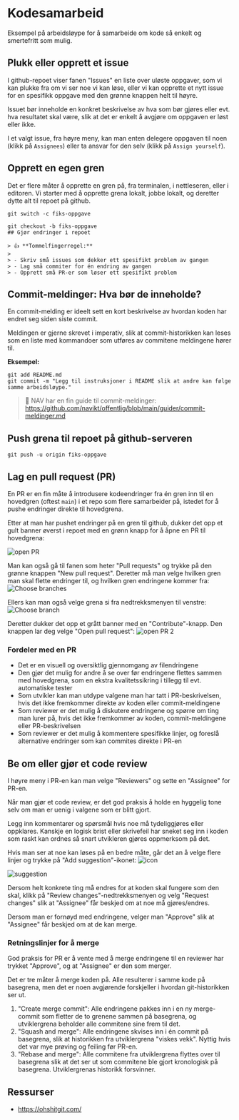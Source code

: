 # Kodesamarbeid

Eksempel på arbeidsløype for å samarbeide om kode så enkelt og smertefritt som mulig.

## Plukk eller opprett et issue

I github-repoet viser fanen "Issues" en liste over uløste oppgaver, som vi kan plukke fra om vi ser noe vi kan løse, eller vi kan opprette et nytt issue for en spesifikk oppgave med den grønne knappen helt til høyre.

Issuet bør inneholde en konkret beskrivelse av hva som bør gjøres eller evt. hva resultatet skal være, slik at det er enkelt å avgjøre om oppgaven er løst eller ikke.

I et valgt issue, fra høyre meny, kan man enten delegere oppgaven til noen (klikk på `Assignees`) eller ta ansvar for den selv (klikk på `Assign yourself`).

## Opprett en egen gren

Det er flere måter å opprette en gren på, fra terminalen, i nettleseren, eller i editoren.
Vi starter med å opprette grena lokalt, jobbe lokalt, og deretter dytte alt til repoet på github.

```shell
git switch -c fiks-oppgave
```

``` shell 
git checkout -b fiks-oppgave
## Gjør endringer i repoet

> 👍 **Tommelfingerregel:**
>
> - Skriv små issues som dekker ett spesifikt problem av gangen
> - Lag små commiter for én endring av gangen
> - Opprett små PR-er som løser ett spesifikt problem
```

## Commit-meldinger: Hva bør de inneholde?

En commit-melding er ideelt sett en kort beskrivelse av hvordan koden har endret seg siden siste commit.

Meldingen er gjerne skrevet i imperativ,
slik at commit-historikken kan leses som en liste med kommandoer som utføres av commitene meldingene hører til.

**Eksempel:**

```shell
git add README.md
git commit -m "Legg til instruksjoner i README slik at andre kan følge samme arbeidsløype."
```

> 🔗 NAV har en fin guide til commit-meldinger: https://github.com/navikt/offentlig/blob/main/guider/commit-meldinger.md

## Push grena til repoet på github-serveren

```shell
git push -u origin fiks-oppgave
```

## Lag en pull request (PR)

En PR er en fin måte å introdusere kodeendringer fra én gren inn til en hovedgren (oftest `main`) i et repo som flere samarbeider på, istedet for å pushe endringer direkte til hovedgrena.

Etter at man har pushet endringer på en gren til github, dukker det opp et gult banner øverst i repoet med en grønn knapp for å åpne en PR til hovedgrena:

![open PR](open_pr.png)

Man kan også gå til fanen som heter "Pull requests" og trykke på den grønne knappen "New pull request".
Deretter må man velge hvilken gren man skal flette endringer til, og hvilken gren endringene kommer fra: ![Choose branches](choose-branches.png)

Ellers kan man også velge grena si fra nedtrekksmenyen til venstre: ![Choose branch](choose-branch.png)

Deretter dukker det opp et grått banner med en "Contribute"-knapp. Den knappen lar deg velge "Open pull request": ![open PR 2](open-pr-2.png)

### Fordeler med en PR

- Det er en visuell og oversiktlig gjennomgang av filendringene
- Den gjør det mulig for andre å se over før endringene flettes sammen med hovedgrena, som en ekstra kvalitetssikring i tillegg til evt. automatiske tester
- Som utvikler kan man utdype valgene man har tatt i PR-beskrivelsen, hvis det ikke fremkommer direkte av koden eller commit-meldingene
- Som reviewer er det mulig å diskutere endringene og spørre om ting man lurer på, hvis det ikke fremkommer av koden, commit-meldingene eller PR-beskrivelsen
- Som reviewer er det mulig å kommentere spesifikke linjer, og foreslå alternative endringer som kan commites direkte i PR-en

## Be om eller gjør et code review

I høyre meny i PR-en kan man velge "Reviewers" og sette en "Assignee" for PR-en.

Når man gjør et code review, er det god praksis å holde en hyggelig tone selv om man er uenig i valgene som er blitt gjort.

Legg inn kommentarer og spørsmål hvis noe må tydeliggjøres eller oppklares. Kanskje en logisk brist eller skrivefeil har sneket seg inn i koden som raskt kan ordnes så snart utvikleren gjøres oppmerksom på det.

Hvis man ser at noe kan løses på en bedre måte, går det an å velge flere linjer og trykke på "Add suggestion"-ikonet:  ![icon](suggestion-icon.png)

![suggestion](code-suggestion.png)

Dersom helt konkrete ting må endres for at koden skal fungere som den skal, klikk på "Review changes"-nedtrekksmenyen og velg "Request changes" slik at "Assignee" får beskjed om at noe må gjøres/endres.

Dersom man er fornøyd med endringene, velger man "Approve" slik at "Assignee" får beskjed om at de kan merge.

### Retningslinjer for å merge

God praksis for PR er å vente med å merge endringene til en reviewer har trykket "Approve", og at "Assignee" er den som merger.

Det er tre måter å merge koden på. Alle resulterer i samme kode på basegrena, men det er noen avgjørende forskjeller i hvordan git-historikken ser ut.

1. "Create merge commit": Alle endringene pakkes inn i en ny merge-commit som fletter de to grenene sammen på basegrena, og utviklergrena beholder alle commitene sine frem til det.
2. "Squash and merge": Alle endringene skvises inn i én commit på basegrena, slik at historikken fra utviklergrena "viskes vekk". Nyttig hvis det var mye prøving og feiling før PR-en.
3. "Rebase and merge": Alle commitene fra utviklergrena flyttes over til basegrena slik at det ser ut som commitene ble gjort kronologisk på basegrena. Utviklergrenas historikk forsvinner.

## Ressurser

- https://ohshitgit.com/

